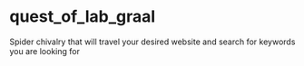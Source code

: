 # quest_of_lab_graal
Spider chivalry that will travel your desired website and search for keywords you are looking for
